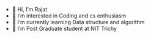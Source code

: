 - 👋 Hi, I’m Rajat
- 👀 I’m interested in Coding and cs enthusiasm
- 🌱 I’m currently learning Data structure and algorithm
- 💞️ I’m Post Graduate student at NIT Trichy


<!---
rajat1717/rajat1717 is a ✨ special ✨ repository because its `README.md` (this file) appears on your GitHub profile.
You can click the Preview link to take a look at your changes.
--->
